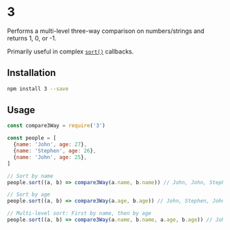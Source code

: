 # 3

Performs a multi-level three-way comparison on numbers/strings and returns 1, 0, or -1.

Primarily useful in complex [`sort()`](https://developer.mozilla.org/en-US/docs/Web/JavaScript/Reference/Global_Objects/Array/sort) callbacks.

## Installation

```bash
npm install 3 --save
```

## Usage

```javascript
const compare3Way = require('3')

const people = [
  {name: 'John', age: 27},
  {name: 'Stephen', age: 26},
  {name: 'John', age: 25},
]

// Sort by name
people.sort((a, b) => compare3Way(a.name, b.name)) // John, John, Stephen

// Sort by age
people.sort((a, b) => compare3Way(a.age, b.age)) // John, Stephen, John

// Multi-level sort: First by name, then by age
people.sort((a, b) => compare3Way(a.name, b.name, a.age, b.age)) // John (#2), John (#1), Stephen
```
